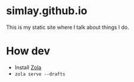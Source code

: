 # simlay.github.io

This is my static site where I talk about things I do.

# How dev
* Install [Zola](https://www.getzola.org/)
* `zola serve --drafts`
